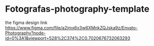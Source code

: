 # Fotografas-photography-template
the figma design link
https://www.figma.com/file/a2jmx6x3w6XMnkZQJska9z/Envato-Photography?node-id=0%3A1&viewport=528%2C374%2C0.7020676732063293
